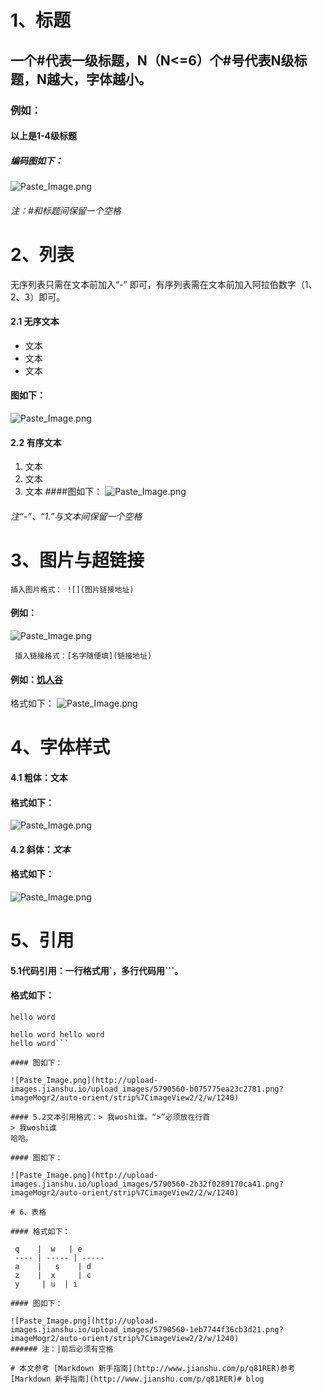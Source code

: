 # 1、标题
## 一个#代表一级标题，N（N<=6）个#号代表N级标题，N越大，字体越小。
### 例如：
#### 以上是1-4级标题
##### 编码图如下：

![Paste_Image.png](http://upload-images.jianshu.io/upload_images/5790560-cd4f0ab9878086b7.png?imageMogr2/auto-orient/strip%7CimageView2/2/w/1240)
###### 注：#和标题间保留一个空格

# 2、列表
无序列表只需在文本前加入“-” 即可，有序列表需在文本前加入阿拉伯数字（1、2、3）即可。
#### 2.1 无序文本
- 文本
- 文本
- 文本
#### 图如下：

![Paste_Image.png](http://upload-images.jianshu.io/upload_images/5790560-1c6b952546a61ee7.png?imageMogr2/auto-orient/strip%7CimageView2/2/w/1240)
#### 2.2 有序文本
1. 文本
2. 文本
3. 文本
####图如下：
![Paste_Image.png](http://upload-images.jianshu.io/upload_images/5790560-9852fa80368954ba.png?imageMogr2/auto-orient/strip%7CimageView2/2/w/1240)
###### 注“-”、“1.”与文本间保留一个空格

# 3、图片与超链接

    插入图片格式： ![](图片链接地址)
#### 例如：
![Paste_Image.png](http://upload-images.jianshu.io/upload_images/5790560-510f9d065e5ba956.png?imageMogr2/auto-orient/strip%7CimageView2/2/w/1240)
    
     插入链接格式：[名字随便填](链接地址)
#### 例如：[饥人谷](https:www.jirengu.com)
格式如下：
![Paste_Image.png](http://upload-images.jianshu.io/upload_images/5790560-9532a82df3e43d4a.png?imageMogr2/auto-orient/strip%7CimageView2/2/w/1240)
	 
# 4、字体样式
#### 4.1 粗体：**文本**
#### 格式如下：
![Paste_Image.png](http://upload-images.jianshu.io/upload_images/5790560-d64625a5bd007c46.png?imageMogr2/auto-orient/strip%7CimageView2/2/w/1240)
#### 4.2 斜体：*文本*
#### 格式如下：
![Paste_Image.png](http://upload-images.jianshu.io/upload_images/5790560-c7cfd3c5fb9a5d5a.png?imageMogr2/auto-orient/strip%7CimageView2/2/w/1240)
	 
# 5、引用
				  
#### 5.1代码引用：一行格式用`，多行代码用```。
				  
#### 格式如下：
				  
`hello word`
```hello word
hello word hello word
hello word```
				  
#### 图如下：

![Paste_Image.png](http://upload-images.jianshu.io/upload_images/5790560-b075775ea23c2781.png?imageMogr2/auto-orient/strip%7CimageView2/2/w/1240)
				  
#### 5.2文本引用格式：> 我woshi谁。“>”必须放在行首
> 我woshi谁
哈哈。
				  
#### 图如下：
				  
![Paste_Image.png](http://upload-images.jianshu.io/upload_images/5790560-2b32f0289170ca41.png?imageMogr2/auto-orient/strip%7CimageView2/2/w/1240)
				  
# 6、表格
				  
#### 格式如下：
				  
 q    |  w   | e   
 ---- | ----- | -----
 a    |   s    | d   
 z    |  x     | c    
 y     | u  | i  
						 
#### 图如下：
						 
![Paste_Image.png](http://upload-images.jianshu.io/upload_images/5790560-1eb7744f36cb3d21.png?imageMogr2/auto-orient/strip%7CimageView2/2/w/1240)
###### 注：|前后必须有空格
						  
# 本文参考 [Markdown 新手指南](http://www.jianshu.com/p/q81RER)参考 [Markdown 新手指南](http://www.jianshu.com/p/q81RER)# blog
